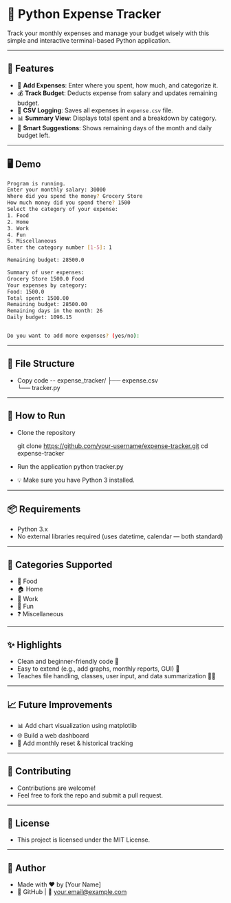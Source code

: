 # 💸 Python Expense Tracker

Track your monthly expenses and manage your budget wisely with this simple and interactive terminal-based Python application.

---

## 📌 Features

- 🧾 **Add Expenses**: Enter where you spent, how much, and categorize it.
- 💰 **Track Budget**: Deducts expense from salary and updates remaining budget.
- 📂 **CSV Logging**: Saves all expenses in `expense.csv` file.
- 📊 **Summary View**: Displays total spent and a breakdown by category.
- 📆 **Smart Suggestions**: Shows remaining days of the month and daily budget left.

---

## 🖥️ Demo

```bash
Program is running.
Enter your monthly salary: 30000
Where did you spend the money? Grocery Store
How much money did you spend there? 1500
Select the category of your expense:
1. Food
2. Home
3. Work
4. Fun
5. Miscellaneous
Enter the category number [1-5]: 1

Remaining budget: 28500.0

Summary of user expenses:
Grocery Store 1500.0 Food
Your expenses by category:
Food: 1500.0
Total spent: 1500.00
Remaining budget: 28500.00
Remaining days in the month: 26
Daily budget: 1096.15


Do you want to add more expenses? (yes/no):
```
---
## 📁 File Structure

- Copy code
   -- expense_tracker/
      ├── expense.csv             
      └── tracker.py
---
## 🚀 How to Run

- Clone the repository

   git clone https://github.com/your-username/expense-tracker.git
   cd expense-tracker
- Run the application
   python tracker.py
- 💡 Make sure you have Python 3 installed.
---
## 📦 Requirements

- Python 3.x
- No external libraries required (uses datetime, calendar — both standard)
---
## 🧠 Categories Supported

- 🍔 Food
- 🏠 Home
- 💼 Work
- 🎉 Fun
- ❓ Miscellaneous
---
## ✨ Highlights

- Clean and beginner-friendly code 🧼
- Easy to extend (e.g., add graphs, monthly reports, GUI) 🧩
- Teaches file handling, classes, user input, and data summarization 👨‍💻
---
## 📈 Future Improvements

- 📊 Add chart visualization using matplotlib
- 🌐 Build a web dashboard
- 💾 Add monthly reset & historical tracking
---
## 🙌 Contributing
- Contributions are welcome!
- Feel free to fork the repo and submit a pull request.
---
## 📜 License

- This project is licensed under the MIT License.
---
## 💬 Author
- Made with ❤️ by [Your Name]
- 🔗 GitHub | 📧 your.email@example.com



